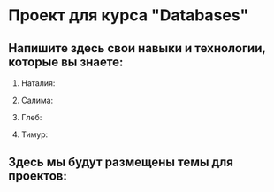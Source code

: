 # Проект для курса "Databases"
Напишите здесь свои навыки и технологии, которые вы знаете:
-----------------------------------------------------------

  1. Наталия:

  2. Салима:

  3. Глеб:

  4. Тимур:

Здесь мы будут размещены темы для проектов:
-----------------------------------------------------------
